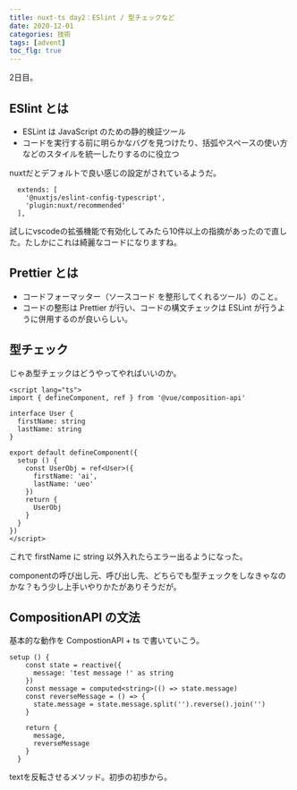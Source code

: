 ```yaml
---
title: nuxt-ts day2：ESlint / 型チェックなど
date: 2020-12-01
categories: 技術
tags: [advent]
toc_flg: true
---
```


2日目。

## ESlint とは

- ESLint は JavaScript のための静的検証ツール
- コードを実行する前に明らかなバグを見つけたり、括弧やスペースの使い方などのスタイルを統一したりするのに役立つ
  
nuxtだとデフォルトで良い感じの設定がされているようだ。

~~~js{}[eslintrc.js]
  extends: [
    '@nuxtjs/eslint-config-typescript',
    'plugin:nuxt/recommended'
  ],
~~~

試しにvscodeの拡張機能で有効化してみたら10件以上の指摘があったので直した。たしかにこれは綺麗なコードになりますね。

## Prettier とは

- コードフォーマッター（ソースコード を整形してくれるツール）のこと。
- コードの整形は Prettier が行い、コードの構文チェックは ESLint が行うように併用するのが良いらしい。

## 型チェック

じゃあ型チェックはどうやってやればいいのか。

```ts{}[index.vue]
<script lang="ts">
import { defineComponent, ref } from '@vue/composition-api'

interface User {
  firstName: string
  lastName: string
}

export default defineComponent({
  setup () {
    const UserObj = ref<User>({
      firstName: 'ai',
      lastName: 'ueo'
    })
    return {
      UserObj
    }
  }
})
</script>
```

これで firstName に string 以外入れたらエラー出るようになった。

componentの呼び出し元、呼び出し先、どちらでも型チェックをしなきゃなのかな？もう少し上手いやりかたがありそうだが。

## CompositionAPI の文法

基本的な動作を CompostionAPI + ts で書いていこう。

```ts{}[index.vue]
setup () {
    const state = reactive({
      message: 'test message !' as string
    })
    const message = computed<string>(() => state.message)
    const reverseMessage = () => {
      state.message = state.message.split('').reverse().join('')
    }

    return {
      message,
      reverseMessage
    }
  }
```

textを反転させるメソッド。初歩の初歩から。
